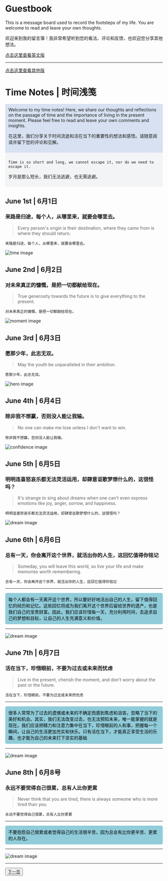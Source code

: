 <head>
  <link rel="stylesheet" href="style.css">
</head>

# Guestbook

This is a message board used to record the footsteps of my life. You are welcome to read and leave your own thoughts.

欢迎来到我的留言簿！我非常希望听到您的看法、评论和反馈，也欢迎您分享其他想法。

[点击这里查看英文版](./README-en.md)


---
[点击这里查看其他版](./README-OT.MD)

# Time Notes | 时间浅笺

<div style="background-color:#d7e1f1;padding:10px;">
Welcome to my time notes! Here, we share our thoughts and reflections on the passage of time and the importance of living in the present moment. Please feel free to read and leave your own comments and insights.

在这里，我们分享关于时间流逝和活在当下的重要性的想法和感悟。请随意阅读并留下您的评论和见解。
</div>

<div style="background-color:#f3f4f6;border-radius:5px;padding:10px;">
  
`Time is so short and long, we cannot escape it, nor do we need to escape it.`

岁月是那么短长，我们无法逃避，也无需逃避。
</div>

## June 1st | 6月1日

### 来路是归途，每个人，从哪里来，就要会哪里去。
>
> Every person's origin is their destination, where they came from is where they should return.

`来路是归途，每个人，从哪里来，就要会哪里去。`<br>

![time image](https://source.unsplash.com/960x640/?time)

## June 2nd | 6月2日

### 对未来真正的慷慨，是把一切都献给现在。
>
> True generosity towards the future is to give everything to the present.

`对未来真正的慷慨，是把一切都献给现在。`<br>

![moment image](https://source.unsplash.com/960x640/?moment)

## June 3rd | 6月3日

### 愿那少年，此志无双。
>
> May the youth be unparalleled in their ambition.

`愿那少年，此志无双。`<br>

![hero image](https://source.unsplash.com/960x640/?Hero&courage&man)

## June 4th | 6月4日

### 除非我不想赢，否则没人能让我输。
>
> No one can make me lose unless I don't want to win.

`除非我不想赢，否则没人能让我输。`<br>

![confidence image](https://source.unsplash.com/960x640/?Confidence&effort&determination)

## June 5th | 6月5日

### 明明连喜怒哀乐都无法灵活运用，却肆意讴歌梦想什么的，这很怪吗？
>
> It's strange to sing about dreams when one can't even express emotions like joy, anger, sorrow, and happiness.

`明明连喜怒哀乐都无法灵活运用，却肆意讴歌梦想什么的，这很怪吗？`<br>

![dream image](https://source.unsplash.com/960x640/?梦想&追逐)

## June 6th | 6月6日

### 总有一天，你会离开这个世界，就活出你的人生，这回忆值得你铭记
>
> Someday, you will leave this world, so live your life and make memories worth remembering.

`总有一天，你会离开这个世界，就活出你的人生，这回忆值得你铭记`<br>

---
<div style="background-color:#90ccd9;border-radius:5px;padding:10px;color:black;">
每个人都会有一天离开这个世界，所以要好好地活出自己的人生，留下值得回忆的经历和记忆。这些回忆将成为我们离开这个世界后留给世界的遗产，也是我们自己的宝贵财富。因此，我们应该珍惜每一天，充分利用时间，去追求自己的梦想和目标，让自己的人生充满意义和价值。
</div>

---

![dream image](https://source.unsplash.com/960x640/?珍惜时间&追逐梦想)

## June 7th | 6月7日

### 活在当下，珍惜眼前，不要为过去或未来而忧虑
>
> Live in the present, cherish the moment, and don’t worry about the past or the future.

`活在当下，珍惜眼前，不要为过去或未来而忧虑`<br>

---
<div style="background-color:#90ccd9;border-radius:5px;padding:10px;color:black;">
很多人常常为了过去的遗憾或未来的不确定而感到焦虑和沮丧，忽略了当下的美好和机会。其实，我们无法改变过去，也无法预知未来，唯一能掌握的就是现在。我们应该把精力和注意力集中在当下，珍惜眼前的人和事，把握每一个瞬间，让自己的生活更加充实和快乐。只有活在当下，才能真正享受生活的乐趣，也才能为自己的未来打下坚实的基础
</div>

---

![dream image](https://source.unsplash.com/960x640/?time&珍视)

## June 8th | 6月8号

### 永远不要觉得自己很累，总有人比你更累
>
> Never think that you are tired, there is always someone who is more tired than you.

`永远不要觉得自己很累，总有人比你更累`<br>

---
<div style="background-color:#90ccd9;border-radius:5px;padding:10px;color:black;">
不要抱怨自己很累或者觉得自己的生活很辛苦，因为总会有比你更辛苦、更累的人存在。
</div>

---

![dream image](https://source.unsplash.com/960x640/?坚持&毅力)

---

<button type="button" class='btn'>[下一页](./README2.md)</button>
